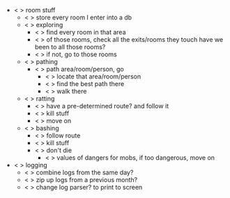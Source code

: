 
* < > room stuff
    * < > store every room I enter into a db
    * < > exploring
        * < > find every room in that area
        * < > of those rooms, check all the exits/rooms they touch
                have we been to all those rooms?
        * < > if not, go to those rooms
    * < > pathing
        * < > path area/room/person, go
            * < > locate that area/room/person
            * < > find the best path there
            * < > walk there
    * < > ratting
        * < > have a pre-determined route? and follow it
        * < > kill stuff
        * < > move on
    * < > bashing
        * < > follow route
        * < > kill stuff
        * < > don't die
            * < > values of dangers for mobs, if too dangerous, move on
* < > logging
    * < > combine logs from the same day?
    * < > zip up logs from a previous month?
    * < > change log parser? to print to screen

